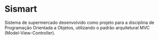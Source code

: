 # Sismart
Sistema de supermercado desenvolvido como projeto para a disciplina de Programação Orientada a Objetos, utilizando o padrão arquitetural MVC (Model-View-Controller).